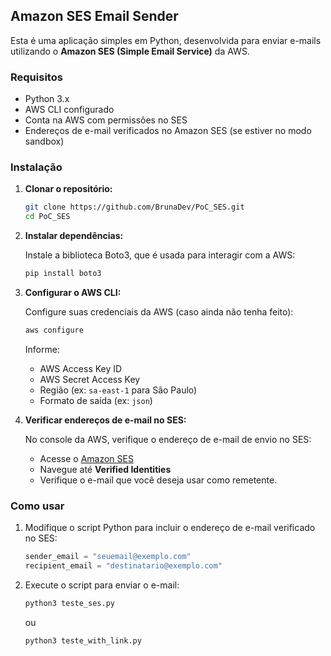 ## Amazon SES Email Sender

Esta é uma aplicação simples em Python, desenvolvida para enviar e-mails utilizando o **Amazon SES (Simple Email Service)** da AWS.

### Requisitos

- Python 3.x
- AWS CLI configurado
- Conta na AWS com permissões no SES
- Endereços de e-mail verificados no Amazon SES (se estiver no modo sandbox)

### Instalação

1. **Clonar o repositório:**

   ```bash
   git clone https://github.com/BrunaDev/PoC_SES.git
   cd PoC_SES
   ```

2. **Instalar dependências:**

   Instale a biblioteca Boto3, que é usada para interagir com a AWS:

   ```bash
   pip install boto3
   ```

3. **Configurar o AWS CLI:**

   Configure suas credenciais da AWS (caso ainda não tenha feito):

   ```bash
   aws configure
   ```

   Informe:
   - AWS Access Key ID
   - AWS Secret Access Key
   - Região (ex: `sa-east-1` para São Paulo)
   - Formato de saída (ex: `json`)

4. **Verificar endereços de e-mail no SES:**

   No console da AWS, verifique o endereço de e-mail de envio no SES:
   - Acesse o [Amazon SES](https://console.aws.amazon.com/ses/)
   - Navegue até **Verified Identities**
   - Verifique o e-mail que você deseja usar como remetente.

### Como usar

1. Modifique o script Python para incluir o endereço de e-mail verificado no SES:

   ```python
   sender_email = "seuemail@exemplo.com"
   recipient_email = "destinatario@exemplo.com"
   ```

2. Execute o script para enviar o e-mail:

   ```bash
   python3 teste_ses.py
   ```
   ou
   ```bash
   python3 teste_with_link.py
   ```
